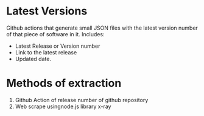 
# Latest Versions

Github actions that generate small JSON files with the latest version number of that piece of software in it.
Includes:

- Latest Release or Version number
- Link to the latest release
- Updated date.


# Methods of extraction

1. Github Action of release number of github repository
1. Web scrape usingnode.js library x-ray
